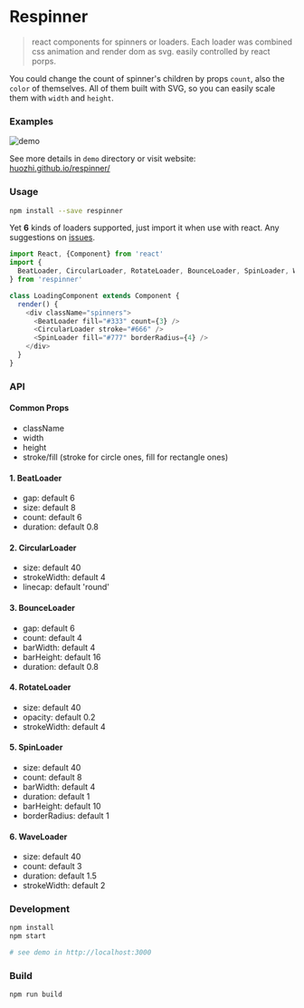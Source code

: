 # Respinner
> react components for spinners or loaders. Each loader was combined css animation and render dom as svg.
easily controlled by react porps.

You could change the count of spinner's children by props `count`, also the `color` of themselves. All of them built with SVG, so you can easily scale them with `width` and `height`.

### Examples

![demo](http://huozhi.github.io/img/2016/respinner/demo.gif)

See more details in `demo` directory or visit website: [huozhi.github.io/respinner/](https://huozhi.github.io/respinner/)

### Usage

```sh
npm install --save respinner
```

Yet **6** kinds of loaders supported, just import it when use with react. Any suggestions on [issues](https://github.com/huozhi/respinner/issues).

```js
import React, {Component} from 'react'
import {
  BeatLoader, CircularLoader, RotateLoader, BounceLoader, SpinLoader, WaveLoader
} from 'respinner'

class LoadingComponent extends Component {  
  render() {
    <div className="spinners">
      <BeatLoader fill="#333" count={3} />
      <CircularLoader stroke="#666" />
      <SpinLoader fill="#777" borderRadius={4} />
    </div>
  }
}
```

### API

#### Common Props

- className
- width
- height
- stroke/fill (stroke for circle ones, fill for rectangle ones)

#### 1. BeatLoader

- gap: default 6
- size: default 8
- count: default 6
- duration: default 0.8

#### 2. CircularLoader

- size: default 40
- strokeWidth: default 4
- linecap: default 'round'

#### 3. BounceLoader

- gap: default 6
- count: default 4
- barWidth: default 4
- barHeight: default 16
- duration: default 0.8

#### 4. RotateLoader

- size: default 40
- opacity: default 0.2
- strokeWidth: default 4

#### 5. SpinLoader

- size: default 40
- count: default 8
- barWidth: default 4
- duration: default 1
- barHeight: default 10
- borderRadius: default 1

#### 6. WaveLoader

- size: default 40
- count: default 3
- duration: default 1.5
- strokeWidth: default 2

### Development

```sh
npm install
npm start

# see demo in http://localhost:3000
```

### Build

```
npm run build
```
